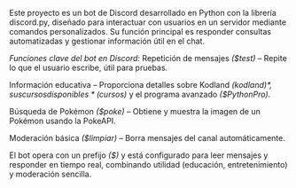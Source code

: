Este proyecto es un bot de Discord desarrollado en Python con la librería discord.py, diseñado para interactuar con usuarios en un servidor mediante comandos personalizados. Su función principal es responder consultas automatizadas y gestionar información útil en el chat.

*Funciones clave del bot en Discord:*
Repetición de mensajes *($test)* – Repite lo que el usuario escribe, útil para pruebas.

Información educativa – Proporciona detalles sobre Kodland *($kodland)*, sus cursos disponibles *($cursos)* y el programa avanzado *($PythonPro)*.

Búsqueda de Pokémon *($poke)* – Obtiene y muestra la imagen de un Pokémon usando la PokeAPI.

Moderación básica *($limpiar)* – Borra mensajes del canal automáticamente.

El bot opera con un prefijo *($)* y está configurado para leer mensajes y responder en tiempo real, combinando utilidad (educación, entretenimiento) y moderación sencilla.
